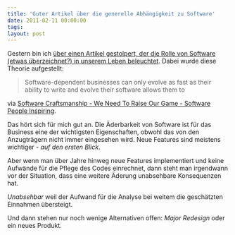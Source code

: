 ```yaml
---
title: 'Guter Artikel über die generelle Abhängigkeit zu Software'
date: 2011-02-11 00:00:00 
tags: 
layout: post
---
```

Gestern bin ich <a href="http://parlezuml.com/blog/?postid=1002">über einen Artikel gestolpert, der die Rolle von Software (etwas überzeichnet?) in unserem Leben beleuchtet</a>. Dabei wurde diese Theorie aufgestellt:
<blockquote>Software-dependent businesses can only evolve as fast as their ability to write and evolve their software allows them to</blockquote>
via <a href="http://parlezuml.com/blog/?postid=1002">Software Craftsmanship - We Need To Raise Our Game - Software People Inspiring</a>.

Das hört sich für mich gut an. Die Äderbarkeit von Software ist für das Business eine der wichtigsten Eigenschaften, obwohl das von den Anzugträgern nicht immer eingesehen wird. Neue Features sind meistens wichtiger - <em>auf den ersten Blick</em>.

Aber wenn man über Jahre hinweg neue Features implementiert und keine Aufwände für die Pflege des Codes einrechnet, dann steht man irgendwann vor der Situation, dass eine weitere Äderung unabsehbare Konsequenzen hat.

<em>Unabsehbar</em> weil der Aufwand für die Analyse bei weitem die geschätzten Einnahmen übersteigt.

Und dann stehen nur noch wenige Alternativen offen: <em>Major Redesign</em> oder ein neues Produkt.
